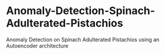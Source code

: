 # Anomaly-Detection-Spinach-Adulterated-Pistachios
Anomaly Detection on Spinach Adulterated Pistachios using an Autoencoder architecture
